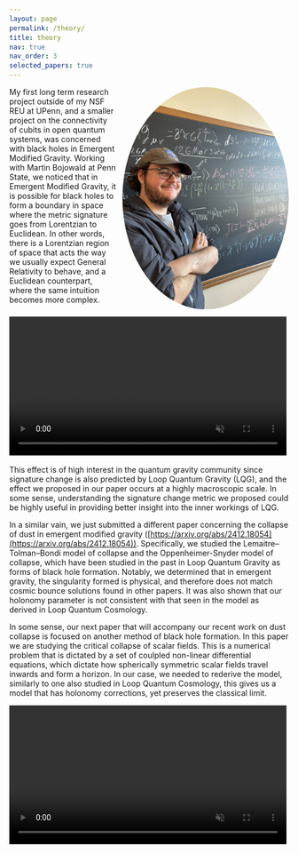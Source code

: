 ```yaml
---
layout: page
permalink: /theory/
title: theory
nav: true
nav_order: 3
selected_papers: true
---
```


<p style="float: right; margin: 0 0 10px 10px;">
  <img src="/assets/img/IMG_8537.jpg" alt="Theory Pic" style="max-width:100%; height:auto; width:300px; border-radius: 50%; object-fit: cover;">
</p>

My first long term research project outside of my NSF REU at UPenn, and a smaller project on the connectivity of cubits in open quantum systems, was concerned with black holes in Emergent Modified Gravity. Working with Martin Bojowald at Penn State, we noticed that in Emergent Modified Gravity, it is possible for black holes to form a boundary in space where the metric signature goes from Lorentzian to Euclidean. In other words, there is a Lorentzian region of space that acts the way we usually expect General Relativity to behave, and a Euclidean counterpart, where the same intuition becomes more complex.

<video src="/assets/img/SignatureChange.mp4" autoplay loop muted controls style="width: 500px; height: auto;">
    Your browser does not support the video tag.
</video>

This effect is of high interest in the quantum gravity community since signature change is also predicted by Loop Quantum Gravity (LQG), and the effect we proposed in our paper occurs at a highly macroscopic scale. In some sense, understanding the signature change metric we proposed could be highly useful in providing better insight into the inner workings of LQG.

In a similar vain, we just submitted a different paper concerning the collapse of dust in emergent modified gravity ([https://arxiv.org/abs/2412.18054](https://arxiv.org/abs/2412.18054)). Specifically, we studied the  Lemaitre–Tolman–Bondi model of collapse and the Oppenheimer-Snyder model of collapse, which have been studied in the past in Loop Quantum Gravity as forms of black hole formation. Notably, we determined that in emergent gravity, the singularity formed is physical, and therefore does not match cosmic bounce solutions found in other papers. It was also shown that our holonomy parameter is not consistent with that seen in the model as derived in Loop Quantum Cosmology.

In some sense, our next paper that will accompany our recent work on dust collapse is focused on another method of black hole formation. In this paper we are studying the critical collapse of scalar fields. This is a numerical problem that is dictated by a set of coulpled non-linear differential equations, which dictate how spherically symmetric scalar fields travel inwards and form a horizon. In our case, we needed to rederive the model, similarly to one also studied in Loop Quantum Cosmology, this gives us a model that has holonomy corrections, yet preserves the classical limit.

<video src="/assets/img/ccmodel.mp4" autoplay loop muted controls style="width: 500px; height: auto;">
    Your browser does not support the video tag.
</video>